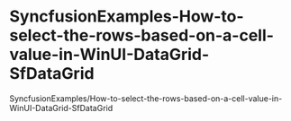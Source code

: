 # SyncfusionExamples-How-to-select-the-rows-based-on-a-cell-value-in-WinUI-DataGrid-SfDataGrid
SyncfusionExamples/How-to-select-the-rows-based-on-a-cell-value-in-WinUI-DataGrid-SfDataGrid
